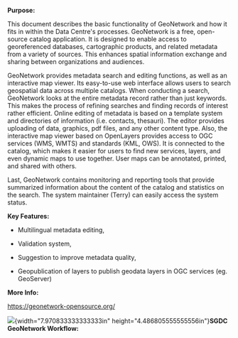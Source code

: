 **Purpose:**



This document describes the basic functionality of GeoNetwork and how it fits in within the Data Centre's processes. GeoNetwork is a free, open-source catalog application. It is designed to enable access to georeferenced databases, cartographic products, and related metadata from a variety of sources. This enhances spatial information exchange and sharing between organizations and audiences.



GeoNetwork provides metadata search and editing functions, as well as an interactive map viewer. Its easy-to-use web interface allows users to search geospatial data across multiple catalogs. When conducting a search, GeoNetwork looks at the entire metadata record rather than just keywords. This makes the process of refining searches and finding records of interest rather efficient. Online editing of metadata is based on a template system and directories of information (i.e. contacts, thesauri). The editor provides uploading of data, graphics, pdf files, and any other content type. Also, the interactive map viewer based on OpenLayers provides access to OGC services (WMS, WMTS) and standards (KML, OWS). It is connected to the catalog, which makes it easier for users to find new services, layers, and even dynamic maps to use together. User maps can be annotated, printed, and shared with others.



Last, GeoNetwork contains monitoring and reporting tools that provide summarized information about the content of the catalog and statistics on the search. The system maintainer (Terry) can easily access the system status.



**Key Features:**



- Multilingual metadata editing,



- Validation system,



- Suggestion to improve metadata quality,



- Geopublication of layers to publish geodata layers in OGC services (eg. GeoServer)



**More Info:**



<https://geonetwork-opensource.org/>



![](media/image1.jpeg){width="7.970833333333333in" height="4.486805555555556in"}**SGDC GeoNetwork Workflow:**
